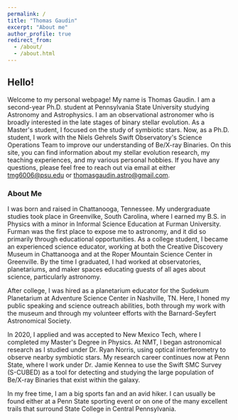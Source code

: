 ```yaml
---
permalink: /
title: "Thomas Gaudin"
excerpt: "About me"
author_profile: true
redirect_from: 
  - /about/
  - /about.html
---
```

## Hello!

Welcome to my personal webpage! My name is Thomas Gaudin. I am a second-year Ph.D. student at Pennsylvania State University studying Astronomy and Astrophysics. I am an observational astronomer who is broadly interested in the late stages of binary stellar evolution. As a Master's student, I focused on the study of symbiotic stars. Now, as a Ph.D. student, I work with the Niels Gehrels Swift Observatory's Science Operations Team to improve our understanding of Be/X-ray Binaries. On this site, you can find information about my stellar evolution research, my teaching experiences, and my various personal hobbies. If you have any questions, please feel free to reach out via email at either [tmg6006@psu.edu](tmg6006@psu.edu) or [thomasgaudin.astro@gmail.com](thomasgaudin.astro@gmail.com).

### About Me

I was born and raised in Chattanooga, Tennessee. My undergraduate studies took place in Greenvilke, South Carolina, where I earned my B.S. in Physics with a minor in Informal Science Education at Furman University. Furman was the first place to expose me to astronomy, and it did so primarily through educational opportunities. As a college student, I became an experienced science educator, working at both the Creative Discovery Museum in Chattanooga and at the Roper Mountain Science Center in Greenville. By the time I graduated, I had worked at observatories, planetariums, and maker spaces educating guests of all ages about science, particularly astronomy. 

After college, I was hired as a planetarium educator for the Sudekum Planetarium at Adventure Science Center in Nashville, TN. Here, I honed my public speaking and science outreach abilities, both through my work with the museum and through my volunteer efforts with the Barnard-Seyfert Astronomical Society. 

In 2020, I applied and was accepted to New Mexico Tech, where I completed my Master's Degree in Physics. At NMT, I began astronomical research as I studied under Dr. Ryan Norris, using optical interferometry to observe nearby symbiotic stars. My research career continues now at Penn State, where I work under Dr. Jamie Kennea to use the Swift SMC Survey (S-CUBED) as a tool for detecting and studying the large population of Be/X-ray Binaries that exist within the galaxy. 

In my free time, I am a big sports fan and an avid hiker. I can usually be found either at a Penn State sporting event or on one of the many excellent trails that surround State College in Central Pennsylvania.
